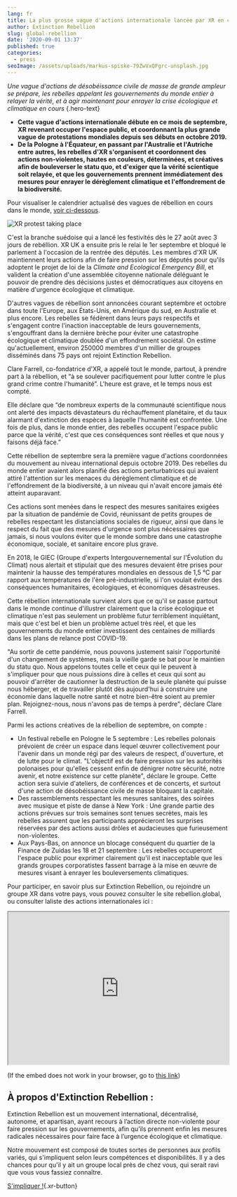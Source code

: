```yaml
---
lang: fr
title: La plus grosse vague d'actions internationale lancée par XR en ce mois de septembre
author: Extinction Rebellion
slug: global-rebellion
date: '2020-09-01 13:37'
published: true
categories:
  - press
seoImage: /assets/uploads/markus-spiske-79ZwVxQFgrc-unsplash.jpg
---
```

*Une vague d'actions de désobéissance civile de masse de grande ampleur se prépare, les rebelles appelant les gouvernements du monde entier à relayer la vérité, et à agir maintenant pour enrayer la crise écologique et climatique en cours* {.hero-text}

* **Cette vague d'actions internationale débute en ce mois de septembre, XR
  revenant occuper l'espace public, et coordonnant la plus grande vague de
  protestations mondiales depuis ses débuts en octobre 2019.**
* **De la Pologne à l'Équateur, en passant par l'Australie et l'Autriche
  entre autres, les rebelles d'XR s'organisent et coordonnent des actions
  non-violentes, hautes en couleurs, déterminées, et créatives afin de
  bouleverser le statu quo, et d'exiger que la vérité scientique soit
  relayée, et que les gouvernements prennent immédiatement des mesures pour
  enrayer le dérèglement climatique et l'effondrement de la biodiversité.**

Pour visualiser le calendrier actualisé des vagues de rébellion en cours
dans le monde, [voir ci-dessous](#calendrier).

![XR protest taking
place](/assets/uploads/markus-spiske-79ZwVxQFgrc-unsplash.jpg)

C'est la branche suédoise qui a lancé les festivités dès le 27 août avec 3
jours de rebéllion. XR UK a ensuite pris le relai le 1er septembre et bloqué
le parlement à l'occasion de la rentrée des députés. Les membres d'XR UK
maintiennent leurs actions afin de faire pression sur les députés pour
qu'ils adoptent le projet de loi de la _Climate and Ecological Emergency
Bill_, et valident la création d'une assemblée citoyenne nationale déléguant
le pouvoir de prendre des décisions justes et démocratiques aux citoyens en
matière d'urgence écologique et climatique.

D'autres vagues de rébellion sont annoncées courant septembre et octobre
dans toute l'Europe, aux États-Unis, en Amérique du sud, en Australie et
plus encore. Les rebelles se fédèrent dans leurs pays respectifs et
s'engagent contre l'inaction inacceptable de leurs gouvernements,
s'engouffrant dans la dernière brèche pour éviter une catastrophe écologique
et climatique doublée d'un effondrement sociétal. On estime qu'actuellement,
environ 250000 membres d'un millier de groupes disséminés dans 75 pays ont
rejoint Extinction Rebellion.

Clare Farrell, co-fondatrice d'XR, a appelé tout le monde, partout, à
prendre part à la rébellion, et “à se soulever pacifiquement pour lutter
contre le plus grand crime contre l'humanité”. L'heure est grave, et le
temps nous est compté.

Elle déclare que “de nombreux experts de la communauté scientifique nous ont
alerté des impacts dévastateurs du réchauffement planétaire, et du taux
alarmant d'extinction des espèces à laquelle l'humanité est confrontée. Une
fois de plus, dans le monde entier, des rebelles occupent l'espace public
parce que la vérité, c'est que ces conséquences sont réelles et que nous y
faisons déjà face.”

Cette rébellion de septembre sera la première vague d'actions coordonnées du
mouvement au niveau international depuis octobre 2019. Des rebelles du monde
entier avaient alors planifié des actions perturbatrices qui avaient attiré
l'attention sur les menaces du dérèglement climatique et de l'effondrement
de la biodiversité, à un niveau qui n'avait encore jamais été atteint
auparavant.

Ces actions sont menées dans le respect des mesures sanitaires exigées par
la situation de pandémie de Covid, réunissant de petits groupes de rebelles
respectant les distanciations sociales de rigueur, ainsi que dans le respect
du fait que des mesures d'urgence sont plus nécessaires que jamais, si nous
voulons éviter que le monde sombre dans une catastrophe économique, sociale,
et sanitaire encore plus grave.

En 2018, le GIEC (Groupe d'experts Intergouvernemental sur l'Évolution du
Climat) nous alertait et stipulait que des mesures devaient être prises pour
maintenir la hausse des températures mondiales en dessous de 1,5 °C par
rapport aux températures de l'ère pré-industrielle, si l'on voulait éviter
des conséquences humanitaires, écologiques, et économiques désastreuses.

Cette rébellion internationale survient alors que ce qu'il se passe partout
dans le monde continue d'illustrer clairement que la crise écologique et
climatique n'est pas seulement un problème futur terriblement inquiétant,
mais que c'est bel et bien un problème actuel très réel, et que les
gouvernements du monde entier investissent des centaines de milliards dans
les plans de relance post COVID-19.

"Au sortir de cette pandémie, nous pouvons justement saisir l'opportunité
d'un changement de systèmes, mais la vieille garde se bat pour le maintien
du statu quo. Nous appelons toutes celle et ceux qui le peuvent à
s'impliquer pour que nous puissions dire à celles et ceux qui sont au
pouvoir d'arrêter de cautionner la destruction de la seule planète qui
puisse nous héberger, et de travailler plutôt dès aujourd'hui à construire
une économie dans laquelle notre santé et notre bien-être soient au premier
plan. Rejoignez-nous, nous n'avons pas de temps à perdre", déclare Clare
Farrell.

Parmi les actions créatives de la rébellion de septembre, on compte :

* Un festival rebelle en Pologne le 5 septembre : Les rebelles polonais
  prévoient de créer un espace dans lequel œuvrer collectivement pour
  l'avenir dans un monde régi par des valeurs de respect, d'ouverture, et de
  lutte pour le climat. "L'objectif est de faire pression sur les autorités
  polonaises pour qu'elles cessent enfin de dénigrer notre sécurité, notre
  avenir, et notre existence sur cette planète", déclare le groupe. Cette
  action sera suivie d'ateliers, de conférences et de concerts, et surtout
  d'une action de désobéissance civile de masse bloquant la capitale.
* Des rassemblements respectant les mesures sanitaires, des soirées avec
  musique et piste de danse à New York : Une grande partie des actions
  prévues sur trois semaines sont tenues secrètes, mais les rebelles
  assurent que les participants apprécieront les surprises réservées par des
  actions aussi drôles et audacieuses que furieusement non-violentes.
* Aux Pays-Bas, on annonce un blocage conséquent du quartier de la Finance
  de Zuidas les 18 et 21 septembre : Les rebelles occuperont l'espace public
  pour exprimer clairement qu'il est inacceptable que les grands groupes
  corporatistes fassent barrage à la mise en œuvre de mesures visant à
  enrayer les bouleversements climatiques.

Pour participer, en savoir plus sur Extinction Rebellion, ou rejoindre un groupe XR dans votre pays, vous pouvez consulter le site rebellion.global, ou consulter la<a name="calendar">liste des actions internationales</a> ici :

<iframe width="100%" height="348" src="https://cloud.organise.earth/apps/calendar/embed/madcGrAW5m4M95tq"></iframe>

(If the embed does not work in your browser, go to [this
link](https://cloud.organise.earth/apps/calendar/p/madcGrAW5m4M95tq/dayGridMonth/now))

## **À propos d'Extinction Rebellion :**

Extinction Rebellion est un mouvement international, décentralisé, autonome,
et apartisan, ayant recours à l’action directe non-violente pour faire
pression sur les gouvernements, afin qu’ils prennent enfin les mesures
radicales nécessaires pour faire face à l’urgence écologique et climatique.

Notre mouvement est composé de toutes sortes de personnes aux profils
variés, qui s'impliquent selon leurs compétences et disponibilités. Il y a
des chances pour qu'il y ait un groupe local près de chez vous, qui serait
ravi que vous vous fassiez connaître.

[S'impliquer !](/get-involved/){.xr-button}
